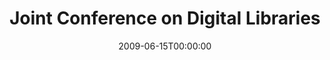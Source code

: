 ---
acronym: JCDL 2009
date: '2009-06-15T00:00:00'
ext_url: http://www.jcdl2009.org/
location: Austin, TX, USA
submission_date: '2009-01-23T00:00:00'
title: Joint Conference on Digital Libraries
---